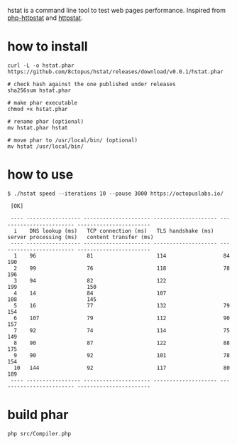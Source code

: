 hstat is a command line tool to test web pages performance. Inspired from [php-httpstat](https://github.com/talhasch/php-httpstat) and [httpstat](https://github.com/reorx/httpstat).

# how to install

    curl -L -o hstat.phar https://github.com/8ctopus/hstat/releases/download/v0.0.1/hstat.phar
    
    # check hash against the one published under releases
    sha256sum hstat.phar
    
    # make phar executable
    chmod +x hstat.phar
    
    # rename phar (optional)
    mv hstat.phar hstat
    
    # move phar to /usr/local/bin/ (optional)
    mv hstat /usr/local/bin/
    

# how to use

    $ ./hstat speed --iterations 10 --pause 3000 https://octopuslabs.io/
    
     [OK]
    
     ---- ----------------- --------------------- -------------------- ------------------------ -----------------------
      i    DNS lookup (ms)   TCP connection (ms)   TLS handshake (ms)   server processing (ms)   content transfer (ms)
     ---- ----------------- --------------------- -------------------- ------------------------ -----------------------
      1    96                81                    114                  84                       190
      2    99                76                    118                  78                       196
      3    94                82                    122                  199                      150
      4    14                84                    107                  108                      145
      5    16                77                    132                  79                       154
      6    107               79                    112                  90                       157
      7    92                74                    114                  75                       149
      8    90                87                    122                  88                       175
      9    90                92                    101                  78                       154
      10   144               92                    117                  80                       189
     ---- ----------------- --------------------- -------------------- ------------------------ -----------------------

# build phar

    php src/Compiler.php
